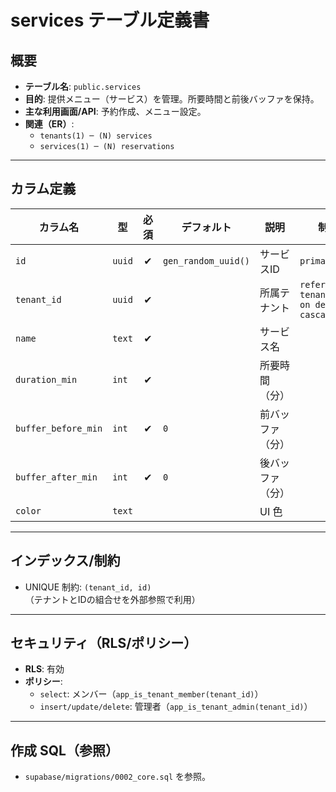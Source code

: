 # services テーブル定義書

## 概要
- **テーブル名**: `public.services`
- **目的**: 提供メニュー（サービス）を管理。所要時間と前後バッファを保持。
- **主な利用画面/API**: 予約作成、メニュー設定。
- **関連（ER）**:
  - `tenants(1) ─ (N) services`
  - `services(1) ─ (N) reservations`

---

## カラム定義

| カラム名 | 型 | 必須 | デフォルト | 説明 | 制約 |
| --- | --- | :-: | --- | --- | --- |
| `id` | `uuid` | ✔︎ | `gen_random_uuid()` | サービスID | `primary key` |
| `tenant_id` | `uuid` | ✔︎ |  | 所属テナント | `references tenants(id) on delete cascade` |
| `name` | `text` | ✔︎ |  | サービス名 |  |
| `duration_min` | `int` | ✔︎ |  | 所要時間（分） |  |
| `buffer_before_min` | `int` | ✔︎ | `0` | 前バッファ（分） |  |
| `buffer_after_min` | `int` | ✔︎ | `0` | 後バッファ（分） |  |
| `color` | `text` |  |  | UI 色 |  |

---

## インデックス/制約
- UNIQUE 制約: `(tenant_id, id)`（テナントとIDの組合せを外部参照で利用）

---

## セキュリティ（RLS/ポリシー）
- **RLS**: 有効
- **ポリシー**:
  - `select`: メンバー（`app_is_tenant_member(tenant_id)`）
  - `insert/update/delete`: 管理者（`app_is_tenant_admin(tenant_id)`）

---

## 作成 SQL（参照）
- `supabase/migrations/0002_core.sql` を参照。
